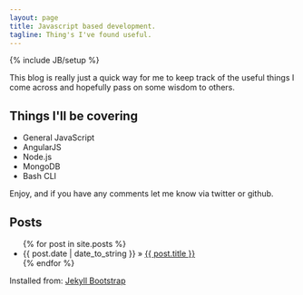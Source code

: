 ```yaml
---
layout: page
title: Javascript based development. 
tagline: Thing's I've found useful.
---
```

{% include JB/setup %}

This blog is really just a quick way for me to keep track of the useful things I come across and hopefully pass on some wisdom to others.

## Things I'll be covering

 - General JavaScript
 - AngularJS
 - Node.js
 - MongoDB
 - Bash CLI

Enjoy, and if you have any comments let me know via twitter or github.

## Posts
<ul class="posts">
  {% for post in site.posts %}
    <li><span>{{ post.date | date_to_string }}</span> &raquo; <a href="{{ BASE_PATH }}{{ post.url }}">{{ post.title }}</a></li>
  {% endfor %}
</ul>

Installed from: [Jekyll Bootstrap](http://jekyllbootstrap.com)
